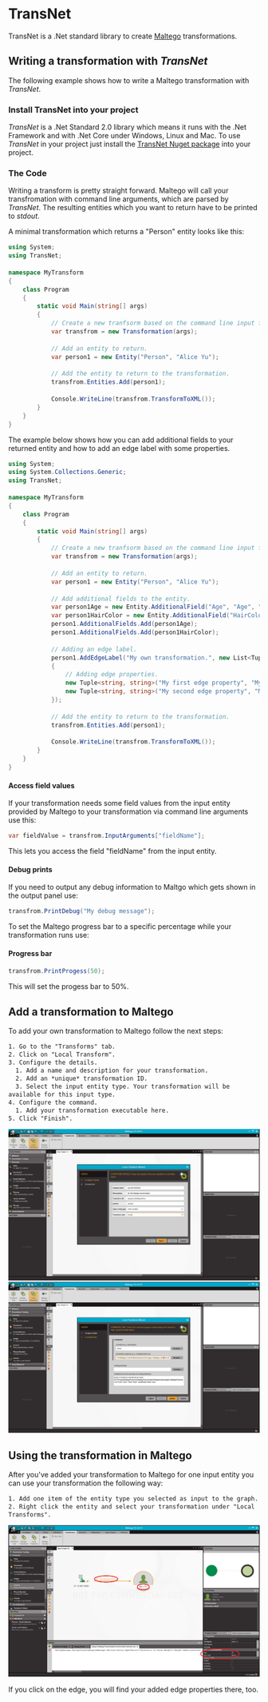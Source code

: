 # TransNet
TransNet is a .Net standard library to create [Maltego](https://www.paterva.com/web7/buy/maltego-clients.php) transformations.

## Writing a transformation with *TransNet*
The following example shows how to write a Maltego transformation with *TransNet*.

### Install TransNet into your project
*TransNet* is a .Net Standard 2.0 library which means it runs with the .Net Framework and with .Net Core under Windows, Linux and Mac.
To use *TransNet* in your project just install the [TransNet Nuget package](https://www.nuget.org/packages/TransNet/) into your project.

### The Code
Writing a transform is pretty straight forward. Maltego will call your transfromation with command line arguments, which are parsed by *TransNet*. 
The resulting entities which you want to return have to be printed to *stdout*.

A minimal transformation which returns a "Person" entity looks like this:

```csharp
using System;
using TransNet;

namespace MyTransform
{
    class Program
    {
        static void Main(string[] args)
        {
            // Create a new tranfsorm based on the command line input from Maltego.
            var transfrom = new Transformation(args);

            // Add an entity to return.
            var person1 = new Entity("Person", "Alice Yu");

            // Add the entity to return to the transformation.
            transfrom.Entities.Add(person1);

            Console.WriteLine(transfrom.TransformToXML());
        }
    }
}

```

The example below shows how you can add additional fields to your returned entity and how to add an edge label with some properties.

```csharp
using System;
using System.Collections.Generic;
using TransNet;

namespace MyTransform
{
    class Program
    {
        static void Main(string[] args)
        {
            // Create a new tranfsorm based on the command line input from Maltego.
            var transfrom = new Transformation(args);

            // Add an entity to return.
            var person1 = new Entity("Person", "Alice Yu");

            // Add additional fields to the entity.
            var person1Age = new Entity.AdditionalField("Age", "Age", "45");
            var person1HairColor = new Entity.AdditionalField("HairColor", "Hair Color", "Blond");
            person1.AdditionalFields.Add(person1Age);
            person1.AdditionalFields.Add(person1HairColor);

            // Adding an edge label.
            person1.AddEdgeLabel("My own transformation.", new List<Tuple<string, string>>
            {
                // Adding edge properties.
                new Tuple<string, string>("My first edge property", "My first edge property value"),
                new Tuple<string, string>("My second edge property", "My second edge property value")
            });

            // Add the entity to return to the transformation.
            transfrom.Entities.Add(person1);

            Console.WriteLine(transfrom.TransformToXML());
        }
    }
}
```

#### Access field values
If your transformation needs some field values from the input entity provided by Maltego to your transformation via command line arguments use this:
```csharp
var fieldValue = transfrom.InputArguments["fieldName"];
```
This lets you access the field "fieldName" from the input entity.


#### Debug prints
If you need to output any debug information to Maltgo which gets shown in the output panel use:

```csharp
transfrom.PrintDebug("My debug message");
```

To set the Maltego progress bar to a specific percentage while your transformation runs use:

#### Progress bar
```csharp
transfrom.PrintProgess(50);
```
This will set the progess bar to 50%.

## Add a transformation to Maltego
To add your own transformation to Maltego follow the next steps:

    1. Go to the "Transforms" tab.
    2. Click on "Local Transform".
    3. Configure the details.
      1. Add a name and description for your transformation.
      2. Add an *unique* transformation ID.
      3. Select the input entity type. Your transformation will be available for this input type.
    4. Configure the command.
      1. Add your transformation executable here.
    5. Click "Finish".
      
![Image](./Resources/Maltego-Local-Transform-1.png)
![Image](./Resources/Maltego-Local-Transform-2.png)

## Using the transformation in Maltego
After you've added your transformation to Maltego for one input entity you can use your transformation the following way:

    1. Add one item of the entity type you selected as input to the graph.
    2. Right click the entity and select your transformation under "Local Transforms".

![Image](./Resources/Maltego-Local-Transform-Result.png)

If you click on the edge, you will find your added edge properties there, too.

